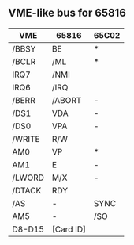 ## VME-like bus for 65816

VME | 65816 | 65C02
--- | ----- | -----
/BBSY | BE | *
/BCLR | /ML | *
IRQ7 | /NMI 
IRQ6 | /IRQ
/BERR | /ABORT | -
/DS1 | VDA | -
/DS0 | VPA | -
/WRITE | R/W
AM0 | VP | *
AM1 | E | -
/LWORD | M/X | -
/DTACK | RDY
/AS | - | SYNC
AM5 | - | /SO
D8-D15 | [Card ID]
